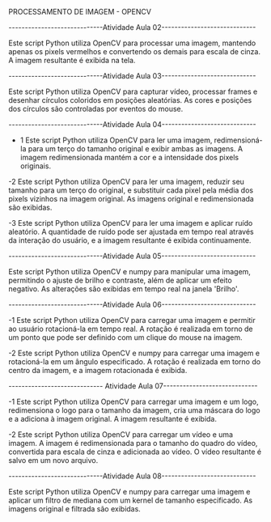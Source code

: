 PROCESSAMENTO DE IMAGEM - OPENCV

-----------------------------Atividade Aula 02-----------------------------
  
Este script Python utiliza OpenCV para processar uma imagem, mantendo apenas os pixels vermelhos e convertendo os demais para escala de cinza. A imagem resultante é exibida na tela.

-----------------------------Atividade Aula 03-----------------------------
  
Este script Python utiliza OpenCV para capturar vídeo, processar frames e desenhar círculos coloridos em posições aleatórias. As cores e posições dos círculos são controladas por eventos do mouse.

-----------------------------Atividade Aula 04-----------------------------
- 1
Este script Python utiliza OpenCV para ler uma imagem, redimensioná-la para um terço do tamanho original e exibir ambas as imagens. A imagem redimensionada mantém a cor e a intensidade dos pixels originais.

-2
Este script Python utiliza OpenCV para ler uma imagem, reduzir seu tamanho para um terço do original, e substituir cada pixel pela média dos pixels vizinhos na imagem original. As imagens original e redimensionada são exibidas.

-3
Este script Python utiliza OpenCV para ler uma imagem e aplicar ruído aleatório. A quantidade de ruído pode ser ajustada em tempo real através da interação do usuário, e a imagem resultante é exibida continuamente.

-----------------------------Atividade Aula 05-----------------------------
  
Este script Python utiliza OpenCV e numpy para manipular uma imagem, permitindo o ajuste de brilho e contraste, além de aplicar um efeito negativo. As alterações são exibidas em tempo real na janela 'Brilho'.

-----------------------------Atividade Aula 06-----------------------------
  
-1
Este script Python utiliza OpenCV para carregar uma imagem e permitir ao usuário rotacioná-la em tempo real. A rotação é realizada em torno de um ponto que pode ser definido com um clique do mouse na imagem.

-2
Este script Python utiliza OpenCV e numpy para carregar uma imagem e rotacioná-la em um ângulo especificado. A rotação é realizada em torno do centro da imagem, e a imagem rotacionada é exibida.

----------------------------- Atividade Aula 07-----------------------------
  
-1
Este script Python utiliza OpenCV para carregar uma imagem e um logo, redimensiona o logo para o tamanho da imagem, cria uma máscara do logo e a adiciona à imagem original. A imagem resultante é exibida.

-2
Este script Python utiliza OpenCV para carregar um vídeo e uma imagem. A imagem é redimensionada para o tamanho do quadro do vídeo, convertida para escala de cinza e adicionada ao vídeo. O vídeo resultante é salvo em um novo arquivo.

-----------------------------Atividade Aula 08-----------------------------

Este script Python utiliza OpenCV e numpy para carregar uma imagem e aplicar um filtro de mediana com um kernel de tamanho especificado. As imagens original e filtrada são exibidas.
